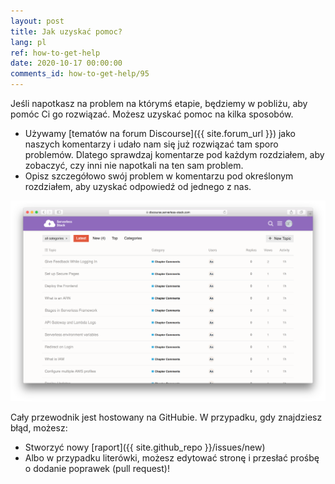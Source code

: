 ```yaml
---
layout: post
title: Jak uzyskać pomoc?
lang: pl
ref: how-to-get-help
date: 2020-10-17 00:00:00
comments_id: how-to-get-help/95
---
```


Jeśli napotkasz na problem na którymś etapie, będziemy w pobliżu, aby pomóc Ci go rozwiązać. Możesz uzyskać pomoc na kilka sposobów.

- Używamy [tematów na forum Discourse]({{ site.forum_url }}) jako naszych komentarzy i udało nam się już rozwiązać tam sporo problemów. Dlatego sprawdzaj komentarze pod każdym rozdziałem, aby zobaczyć, czy inni nie napotkali na ten sam problem.
- Opisz szczegółowo swój problem w komentarzu pod określonym rozdziałem, aby uzyskać odpowiedź od jednego z nas.

![SST Discourse Forums screenshot](/assets/serverless-stack-discourse-forums.png)

Cały przewodnik jest hostowany na GitHubie. W przypadku, gdy znajdziesz błąd, możesz: 
- Stworzyć nowy [raport]({{ site.github_repo }}/issues/new)
- Albo w przypadku literówki, możesz edytować stronę i przesłać prośbę o dodanie poprawek (pull request)!
